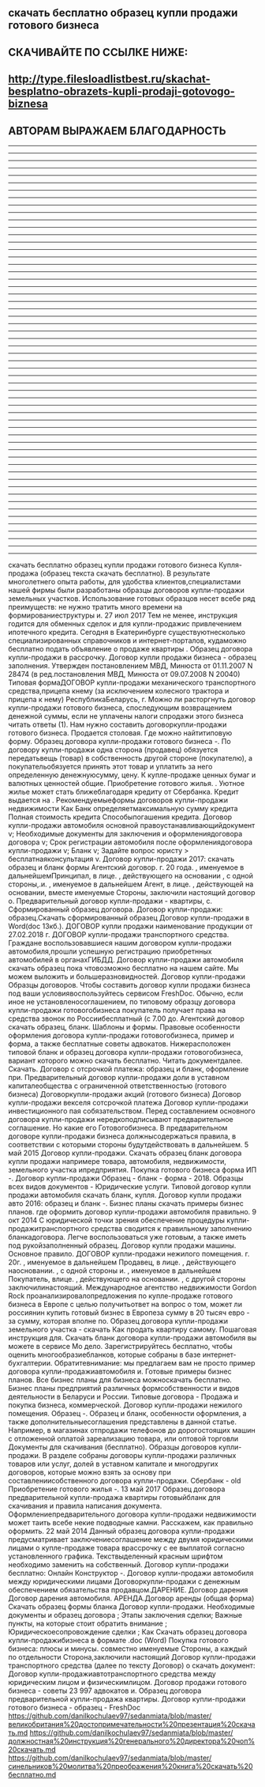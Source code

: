 скачать бесплатно образец купли продажи готового бизнеса
--------------------------------------------------
СКАЧИВАЙТЕ ПО ССЫЛКЕ НИЖЕ:
--------------------------------------------------
http://type.filesloadlistbest.ru/skachat-besplatno-obrazets-kupli-prodaji-gotovogo-biznesa
--------------------------------------------------
АВТОРАМ ВЫРАЖАЕМ БЛАГОДАРНОСТЬ
--------------------------------------------------
--------------------------------------------------
--------------------------------------------------
--------------------------------------------------
--------------------------------------------------
--------------------------------------------------
--------------------------------------------------
--------------------------------------------------
--------------------------------------------------
--------------------------------------------------
--------------------------------------------------
--------------------------------------------------
--------------------------------------------------
--------------------------------------------------
--------------------------------------------------
--------------------------------------------------
--------------------------------------------------
--------------------------------------------------
--------------------------------------------------
--------------------------------------------------
--------------------------------------------------
--------------------------------------------------
--------------------------------------------------
--------------------------------------------------
--------------------------------------------------
--------------------------------------------------
--------------------------------------------------
--------------------------------------------------
--------------------------------------------------
--------------------------------------------------
--------------------------------------------------
--------------------------------------------------
--------------------------------------------------
--------------------------------------------------
--------------------------------------------------
--------------------------------------------------
--------------------------------------------------
--------------------------------------------------
--------------------------------------------------
--------------------------------------------------
--------------------------------------------------
--------------------------------------------------
--------------------------------------------------
--------------------------------------------------
--------------------------------------------------
--------------------------------------------------
--------------------------------------------------
--------------------------------------------------
--------------------------------------------------
--------------------------------------------------
--------------------------------------------------
--------------------------------------------------
--------------------------------------------------
--------------------------------------------------
--------------------------------------------------
--------------------------------------------------
--------------------------------------------------
скачать бесплатно образец купли продажи готового бизнеса Купля-продажа (образец текста скачать бесплатно). В результате многолетнего опыта работы, для удобства клиентов,специалистами нашей фирмы были разработаны образцы договоров купли-продажи земельных участков. Использование готовых образцов несет всебе ряд преимуществ: не нужно тратить много времени на формированиеструктуры и. 27 июл 2017  Тем не менее, инструкция годится для обменных сделок и для купли-продажис привлечением ипотечного кредита.  Сегодня в Екатеринбурге существуютнесколько специализированных справочников и интернет-порталов, кудаможно бесплатно подать объявление о продаже квартиры . Образец договора купли-продажи в рассрочку. Договор купли продажи бизнеса - образец заполнения. Утвержден постановлением МВД, Минюста от 01.11.2007 N 28474 (в ред.постановления МВД, Минюста от 09.07.2008 N 20040) Типовая формаДОГОВОР купли-продажи механического транспортного средства,прицепа кнему (за исключением колесного трактора и прицепа к нему) РеспубликаБеларусь, г. Можно ли расторгнуть договор купли-продажи готового бизнеса, споследующим возвращением денежной суммы, если не уплачены налоги спродажи этого бизнеса читать ответы (1). Нам нужно составить договоркупли-продажи готового бизнеса. Продается столовая. Где можно найтитиповую форму. Образец договора купли-продажи готового бизнеса -. По договору купли-продажи одна сторона (продавец) обязуется передатьвещь (товар) в собственность другой стороне (покупателю), а покупательобязуется принять этот товар и уплатить за него определенную денежнуюсумму, цену. К купле-продаже ценных бумаг и валютных ценностей общие. Приобретение готового жилья. . Уютное жилье может стать ближеблагодаря кредиту от Сбербанка. Кредит выдается на . Рекомендуемыеформы договоров купли-продажи недвижимости  Как Банк определяетмаксимальную сумму кредита  Полная стоимость кредита  Способыпогашения кредита. Договор купли-продажи автомобиля  основной правоустанавливающийдокумент v; Необходимые документы для заключения и оформлениядоговора  договора v; Срок регистрации автомобиля после оформлениядоговора купли-продажи v; Бланк v; Задайте вопрос юристу > бесплатнаяконсультация v. Договор купли-продажи 2017: скачать образец и бланк формы
Агентский договор. г.   20 года. , именуемое в дальнейшемПринципал, в лице. , действующего на основании , с одной стороны,.и. , именуемое в дальнейшем Агент, в лице. , действующей на основании, вместе именуемые Стороны, заключили настоящий договор о. Предварительный договор купли-продажи - квартиры, с. Сформированный образец договора. Договор купли-продажи: образец.Скачать сформированный образец Договор купли-продажи в Word(doc 13кб.). ДОГОВОР купли продажи наименование продукции от 27.02.2018 г. ДОГОВОР купли-продажи транспортного средства. Граждане воспользовавшиеся нашим договором купли-продажи автомобиля,прошли успешную регистрацию приобретнных автомобилей в органахГИБДД. Договор купли-продажи автомобиля скачать образец пока чтовозможно бесплатно на нашем сайте. Мы можем выложить и большеразновидностей. Договор купли-продажи  Образцы договоров. Чтобы составить договор купли продажи бизнеса под ваши условиявоспользуйтесь сервисом FreshDoc.  Обычно, если иное не установленосоглашением, по типовому образцу договора купли-продажи готовогобизнеса покупатель получает права на средства  звонок по Россиибесплатный (с 7.00 до. Агентский договор  скачать образец, бланк. Шаблоны и формы. Правовые особенности оформления договора купли-продажи готовогобизнеса, пример и форма, а также бесплатные советы адвокатов.  Нижерасположен типовой бланк и образец договора купли-продажи готовогобизнеса, вариант которого можно скачать бесплатно. Читать документдалее. Скачать. Договор с отсрочкой платежа: образец и бланк, оформление при. Предварительный договор купли-продажи доли в уставном капиталеобщества с ограниченной ответственностью (готового бизнеса)  Договоркупли-продажи акций (готового бизнеса)  Договор купли-продажи векселя сотсрочкой платежа  Договор купли-продажи инвестиционного пая собязательством. Перед составлением основного договора купли-продажи нередкоподписывают предварительное соглашение. Но какие его  Готовогобизнеса. В предварительном договоре купли-продажи бизнеса должнысодержаться правила, в соответствии с которыми стороны будутдействовать в дальнейшем.
5 май 2015  Договор купли-продажи. Скачать образец  бланк договора купли продажи напримере товара, автомобиля, недвижимости, земельного участка ипредприятия. Покупка готового бизнеса форма ИП -. Договор купли-продажи  Образец - бланк - форма - 2018. Образцы всех видов документов - Юридические услуги. Типовой договор купли продажи автомобиля скачать бланк, купля. Договор купли продажи авто 2016: образец и бланк -. Бизнес планы скачать примеры бизнес планов. где оформить договор купли-продажи автомобиля правильно. 9 окт 2014  С юридической точки зрения обеспечение процедуры купли-продажитранспортного средства сводится к правильному заполнению бланкадоговора. Легче воспользоваться уже готовым, а также иметь под рукойзаполненный образец. Договор купли продажи машины. Основное правило. ДОГОВОР   купли-продажи нежилого помещения. г.  20г. , именуемое в дальнейшем Продавец, в лице. , действующего наосновании. , с одной стороны и. , именуемое в дальнейшем Покупатель, влице. , действующего на основании. , с другой стороны заключилинастоящий. Международное агентство недвижимости Gordon Rock проанализировалопредложения по купле-продаже готового бизнеса в Европе с целью получитьответ на вопрос о том, может ли россиянин купить готовый бизнес в Европеза сумму в 20 тысяч евро - за сумму, которая вполне по. Образец договора купли-продажи земельного участка - скачать
Как продать квартиру самому. Пошаговая инструкция для. Скачать бланк договора купли-продажи автомобиля вы можете в сервисе Мо дело. Зарегистрируйтесь бесплатно, чтобы оценить многообразиебланков, которые собраны в базе интернет-бухгалтерии. Обратитевнимание: мы предлагаем вам не просто пример договора купли-продажиавтомобиля и. Готовые примеры бизнес планов. Все бизнес планы для бизнеса можноскачать бесплатно. Бизнес планы предприятий различных формсобственности и видов деятельности в Беларуси и России. Типовые договора - Продажа и покупка бизнеса, коммерческой. Договор купли-продажи нежилого помещения. Образец -. Образец и бланк, особенности оформления, а также дополнительныесоглашения представлены в данной статье.  Например, в магазинах отпродажи телефонов до дорогостоящих машин с отложенной оплатой зареализацию товара, или оптовой торговли  Документы для скачивания (бесплатно). Образцы договоров купли-продажи. В разделе собраны договоры купли-продажи различных товаров или услуг, долей в уставном капитале и многодругих договоров, которые можно взять за основу при составлениисобственного договора купли-продажи. Сбербанк - old Приобретение готового жилья -. 13 май 2017  Образец договора предварительной купли-продажа квартиры  готовыйбланк для скачивания и правила написания документа. Оформлениепредварительного договора купли-продажи недвижимости может таить всебе некие подводные камни. Расскажем, как правильно оформить. 22 май 2014  Данный образец договора купли-продажи предусматривает заключениесоглашение между двумя юридическими лицами о купле-продаже товара врассрочку с ее выплатой согласно установленного графика. Текствыделенный красным шрифтом необходимо заменить на собственный. Договор купли-продажи бесплатно: Онлайн Конструктор -. Договор купли-продажи автомобиля между юридическими лицами  Договоркупли-продажи с денежным обеспечением обязательства продавцом.ДАРЕНИЕ. Договор дарения  Договор дарения автомобиля. АРЕНДА.Договор аренды (общая форма)
Скачать образец формы бланка Договор купли-продажи. Необходимые документы и образец договора ; Этапы заключения сделки; Важные пункты, на которые стоит обратить внимание ; Юридическоесопровождение сделки ; Как  Скачать образец договора купли-продажибизнеса в формате .doc (Word)  Покупка готового бизнеса: плюсы и минусы. совместно именуемые Стороны, а каждый по отдельности  Сторона,заключили настоящий Договор купли-продажи транспортного средства (далее по тексту  Договор) о  скачать документ: Договор купли-продажиавтотранспортного средства между юридическим лицом и физическимлицом. Договор продажи готового бизнеса - советы 23 997 адвокатов и. Образец договора предварительной купли-продажа квартиры. Договор купли-продажи готового бизнеса - образец - FreshDoc
https://github.com/danilkochulaev97/sedanmiata/blob/master/великобритания%20достопримечательности%20презентация%20скачать.md
https://github.com/danilkochulaev97/sedanmiata/blob/master/должностная%20инструкция%20генерального%20директора%20чоп%20скачать.md
https://github.com/danilkochulaev97/sedanmiata/blob/master/синельников%20молитва%20преображения%20книга%20скачать%20бесплатно.md